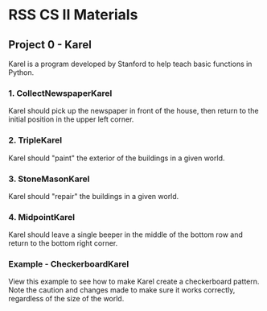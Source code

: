 # RSS CS II Materials

## Project 0 - Karel
Karel is a program developed by Stanford to help teach basic functions in Python. 

### 1. CollectNewspaperKarel
Karel should pick up the newspaper in front of the house, then return to the initial position in the upper left corner.

### 2. TripleKarel
Karel should "paint" the exterior of the buildings in a given world.

### 3. StoneMasonKarel
Karel should "repair" the buildings in a given world.

### 4. MidpointKarel
Karel should leave a single beeper in the middle of the bottom row and return to the bottom right corner.

### Example - CheckerboardKarel
View this example to see how to make Karel create a checkerboard pattern. Note the caution and changes made to make sure it works correctly, regardless of the size of the world.